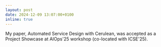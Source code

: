 ```yaml
---
layout: post
date: 2024-12-09 13:07:00+0100
inline: true
---
```


My paper, Automated Service Design with Cerulean, was accepted as a Project Showcase at AIOps'25 workshop (co-located with ICSE'25).